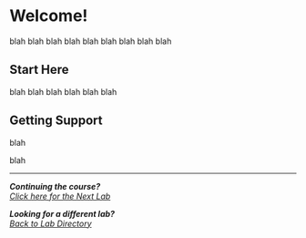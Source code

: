 # Welcome!
blah blah blah blah blah
blah blah blah
blah

## Start Here
blah blah blah 
blah blah
blah

## Getting Support

blah 

blah

***                                                       

<b><i>Continuing the course?</b>
</br>
[Click here for the Next Lab](/courseFiles/Lab_01-logAnalysis_Basics/logAnalysis_basics.md)</i>

<b><i>Looking for a different lab? </b></br>[Back to Lab Directory](/coursenavigation.md)</i>


